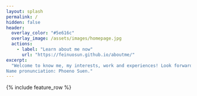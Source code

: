 ```yaml
---
layout: splash
permalink: /
hidden: false
header:
  overlay_color: "#5e616c"
  overlay_image: /assets/images/homepage.jpg
  actions:
    - label: "Learn about me now"
      url: "https://feinuosun.github.io/aboutme/"
excerpt: 
  "Welcome to know me, my interests, work and experiences! Look forward to be connected.
Name pronunciation: Phoeno Suen."
---
```


{% include feature_row %}
